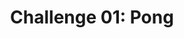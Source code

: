 ---
layout: default
title: >
    Challenge 01: Pong
categories: [game, 20-games-challenge]
header_img: assets/img/covers/games/if_marys_hare_159.jpg
play_url: https://wicked-little-tongue.itch.io/marys-hare
genres: classic arcade
warnings: none
order: 1
---